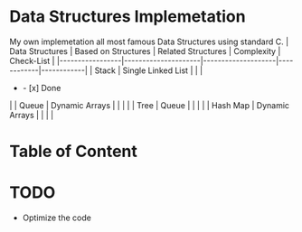 # Data Structures Implemetation
My own implemetation all most famous Data Structures using standard C.
| Data Structures | Based on Structures | Related Structures | Complexity | Check-List |
|-----------------|---------------------|--------------------|------------|------------|
| Stack          | Single Linked List  |                    |            | <ul><li>- [x] Done</li></ul>           |
| Queue           | Dynamic Arrays      |                    |            |            |
| Tree            | Queue               |                    |            |            |
| Hash Map        | Dynamic Arrays      |                    |            |            |
# Table of Content
# TODO
- Optimize the code

